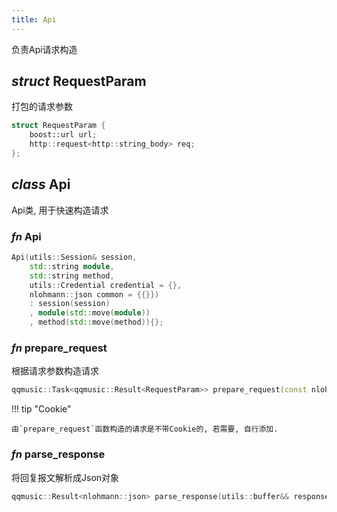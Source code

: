 ```yaml
---
title: Api
---
```


负责Api请求构造

## ***struct*** RequestParam

打包的请求参数

```cpp
struct RequestParam {
    boost::url url;
    http::request<http::string_body> req;
};
```

## ***class*** Api

Api类, 用于快速构造请求

### ***fn*** Api

```cpp
Api(utils::Session& session,
    std::string module,
    std::string method,
    utils::Credential credential = {},
    nlohmann::json common = {{}})
    : session(session)
    , module(std::move(module))
    , method(std::move(method)){};
```

### ***fn*** prepare_request

根据请求参数构造请求

```cpp
qqmusic::Task<qqmusic::Result<RequestParam>> prepare_request(const nlohmann::json& params);
```

!!! tip "Cookie"

    由`prepare_request`函数构造的请求是不带Cookie的, 若需要, 自行添加.

### ***fn*** parse_response

将回复报文解析成Json对象

```cpp
qqmusic::Result<nlohmann::json> parse_response(utils::buffer&& response);
```
